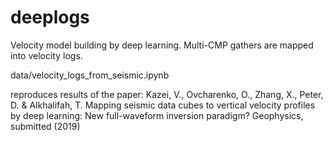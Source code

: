 # deeplogs
Velocity model building by deep learning. Multi-CMP gathers are mapped into velocity logs.

data/velocity_logs_from_seismic.ipynb

reproduces results of the paper: 
Kazei, V., Ovcharenko, O., Zhang, X., Peter, D. & Alkhalifah, T. 
Mapping seismic data cubes to vertical velocity profiles by deep learning: New full-waveform inversion paradigm? 
Geophysics, submitted (2019)
